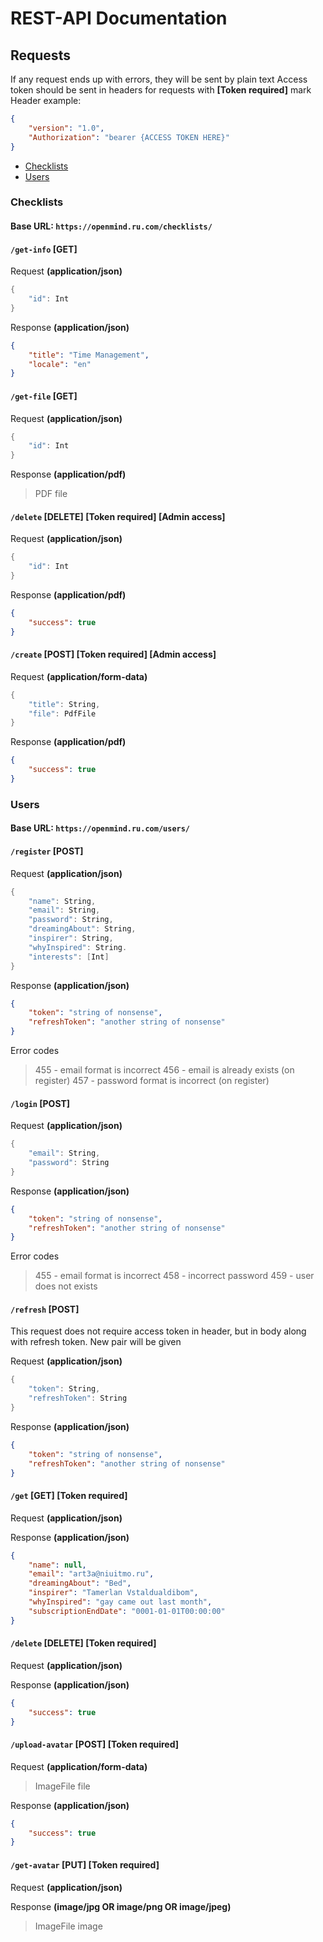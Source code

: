# REST-API Documentation
## Requests
If any request ends up with errors, they will be sent by plain text
Access token should be sent in headers for requests with **[Token required]** mark
Header example:
```json
{
	"version": "1.0",
	"Authorization": "bearer {ACCESS TOKEN HERE}"
}
```

- [Checklists](###Checklists)
- [Users](###Users)

### Checklists
#### Base URL: `https://openmind.ru.com/checklists/`
#### `/get-info` [GET]
Request **(application/json)**
```swift
{
	"id": Int
}
```
Response **(application/json)**

```json
{
	"title": "Time Management",
	"locale": "en"
}
```

#### `/get-file` [GET]
Request **(application/json)**

```swift
{
	"id": Int
}
```

Response **(application/pdf)**

> PDF file

#### `/delete` [DELETE] [Token required] [Admin access]
Request **(application/json)**

```swift
{
	"id": Int
}
```

Response **(application/pdf)**

```json
{
	"success": true
}
```

#### `/create` [POST] [Token required] [Admin access]
Request **(application/form-data)**

```swift
{
	"title": String,
	"file": PdfFile
}
```

Response **(application/pdf)**

```json
{
	"success": true
}
```

### Users
#### Base URL: `https://openmind.ru.com/users/`
#### `/register` [POST] 

Request **(application/json)**

```swift
{
	"name": String,
	"email": String,
	"password": String,
	"dreamingAbout": String,
	"inspirer": String,
	"whyInspired": String.
	"interests": [Int]
}
```

Response **(application/json)**

```json
{
	"token": "string of nonsense",
	"refreshToken": "another string of nonsense"
}
```

Error codes
> 455 - email format is incorrect
> 456 - email is already exists (on register)
> 457 - password format is incorrect (on register)

#### `/login` [POST]

Request **(application/json)**

```swift
{
	"email": String,
	"password": String
}
```

Response **(application/json)**

```json
{
	"token": "string of nonsense",
	"refreshToken": "another string of nonsense"
}
```

Error codes
> 455 - email format is incorrect
> 458 - incorrect password
> 459 - user does not exists

#### `/refresh` [POST] 
This request does not require access token in header, but in body along with refresh token. New pair will be given

Request **(application/json)**
```swift
{
	"token": String,
	"refreshToken": String
}
```
Response **(application/json)**

```json
{
	"token": "string of nonsense",
	"refreshToken": "another string of nonsense"
}
```

#### `/get` [GET] [Token required]

Request **(application/json)**

Response **(application/json)**

```json
{
	"name": null,
	"email": "art3a@niuitmo.ru",
	"dreamingAbout": "Bed",
	"inspirer": "Tamerlan Vstaldualdibom",
	"whyInspired": "gay came out last month",
	"subscriptionEndDate": "0001-01-01T00:00:00"
}
```

#### `/delete` [DELETE] [Token required]

Request **(application/json)**


Response **(application/json)**

```json
{
	"success": true
}
```

#### `/upload-avatar` [POST] [Token required]

Request **(application/form-data)**
> ImageFile file

Response **(application/json)**

```json
{
	"success": true
}
```

#### `/get-avatar` [PUT] [Token required]

Request **(application/json)**

Response **(image/jpg OR image/png OR image/jpeg)**

> ImageFile image
